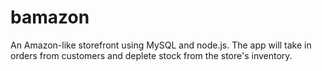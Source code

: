 # bamazon
An Amazon-like storefront using MySQL and node.js. The app will take in orders from customers and deplete stock from the store's inventory.
